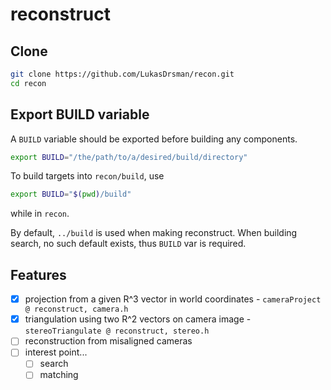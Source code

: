 # reconstruct

## Clone
```sh
git clone https://github.com/LukasDrsman/recon.git
cd recon
```

## Export BUILD variable
A `BUILD` variable should be exported before building any components.
```sh
export BUILD="/the/path/to/a/desired/build/directory"
```
To build targets into `recon/build`, use
```sh
export BUILD="$(pwd)/build"
```
while in `recon`.


By default, `../build` is used when making reconstruct. When building search, no such default exists, thus `BUILD` var is required.

## Features
- [x] projection from a given R^3 vector in world coordinates - `cameraProject @ reconstruct, camera.h`
- [x] triangulation using two R^2 vectors on camera image - `stereoTriangulate @ reconstruct, stereo.h`
- [ ] reconstruction from misaligned cameras
- [ ] interest point...
  - [ ] search
  - [ ] matching
